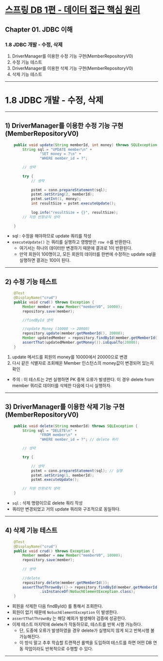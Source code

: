 # <a href = "../README.md" target="_blank">스프링 DB 1편 - 데이터 접근 핵심 원리</a>

## Chapter 01. JDBC 이해

### 1.8 JDBC 개발 - 수정, 삭제
1) DriverManager를 이용한 수정 기능 구현(MemberRepositoryV0)
2) 수정 기능 테스트
3) DriverManager를 이용한 삭제 기능 구현(MemberRepositoryV0)
4) 삭제 기능 테스트

---

# 1.8 JDBC 개발 - 수정, 삭제

---

## 1) DriverManager를 이용한 수정 기능 구현(MemberRepositoryV0)
```java
    public void update(String memberId, int money) throws SQLException {
        String sql = "UPDATE member\n" +
                "SET money = ?\n" +
                "WHERE member_id = ?";

        // 생략
        
        try {
            // 생략
        
            pstmt = conn.prepareStatement(sql);
            pstmt.setString(2, memberId);
            pstmt.setInt(1, money);
            int resultSize = pstmt.executeUpdate();
            
            log.info("resultSize = {}", resultSize);
        // 자원 반환로직 생략
        
    }
```
- sql : 수정을 해야하므로 update 쿼리를 작성
- `executeUpdate()` 는 쿼리를 실행하고 영향받은 `row 수`를 반환한다.
  - 여기서는 하나의 데이터만 변경하기 때문에 결과로 1이 반환된다.
  - 만약 회원이 100명이고, 모든 회원의 데이터를 한번에 수정하는 update sql을 실행하면 결과는 100이 된다.

---

## 2) 수정 기능 테스트
```java
    @Test
    @DisplayName("crud")
    public void crud() throws Exception {
        Member member = new Member("memberV0", 10000);
        repository.save(member);

        //findById 생략

        //update Money (10000 -> 20000)
        repository.update(member.getMemberId(), 20000);
        Member updatedMember = repository.findById(member.getMemberId());
        assertThat(updatedMember.getMoney()).isEqualTo(20000);
    }
```
1. update 메서드를 회원의 money를 10000에서 20000으로 변경
2. 다시 같은 식별자로 조회해온 Member 인스턴스의 money값이 변경되어 있는지 확인

-  주의 : 이 테스트는 2번 실행하면 PK 중복 오류가 발생한다. 이 경우 delete from member 쿼리로 데이터를
   삭제한 다음에 다시 실행하자.

---

## 3) DriverManager를 이용한 삭제 기능 구현(MemberRepositoryV0)
```java
    public void delete(String memberId) throws SQLException {
        String sql = "DELETE\n" +
                "FROM member\n" +
                "WHERE member_id = ?"; // delete 쿼리

        // 생략

        try {
            
            // 생략
            pstmt = conn.prepareStatement(sql); // 실행
            pstmt.setString(1, memberId);
            pstmt.executeUpdate();

        // 자원 반환로직 생략
    }
```
- `sql` : 삭제 명령이므로 delete 쿼리 작성
- 쿼리만 변경되었고 거의 update 쿼리와 구조적으로 동일하다.

---

## 4) 삭제 기능 테스트
```java
    @Test
    @DisplayName("crud")
    public void crud() throws Exception {
        Member member = new Member("memberV0", 10000);
        repository.save(member);
        
        // 생략
        
        //delete
        repository.delete(member.getMemberId());
        assertThatThrownBy(()-> repository.findById(member.getMemberId()))
                .isInstanceOf(NoSuchElementException.class);
    }
```
- 회원을 삭제한 다음 findById() 를 통해서 조회한다.
- 회원이 없기 때문에 `NoSuchElementException` 이 발생한다.
- `assertThatThrownBy` 는 해당 예외가 발생해야 검증에 성공한다.
- 이제 테스트 마지막에 delete가 작동하므로, 테스트를 반복 시행 가능하다.
  - 단, 도중에 오류가 발생하였을 경우 delete가 실행되지 않게 되고 반복시행 불가능해진다.
  - 이 방식 말고 추후 학습할 트랜잭션 롤백을 도입하여 테스트를 하면 어떤 DB 연동 작업이라도 반복적으로 수행할 수 있다.

---
